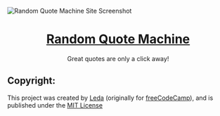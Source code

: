 <img src="https://i.imgur.com/mzoEhNH.png" alt="Random Quote Machine Site Screenshot"></img>

<h1 align="center"><a href="https://LedaThemis.github.io/random-quote-machine/" target="_blank" rel="noopener noreferrer">Random Quote Machine</a></h1>
<p align="center">Great quotes are only a click away!</p>
<h2>Copyright:</h2>
<p>This project was created by 
    <a href="https://github.com/LedaThemis" 
    target="_blank"
    rel="noopener noreferrer">Leda</a> (originally for <a href="https://freecodecamp.org" rel="noopener noreferrer" target="_blank">freeCodeCamp</a>), and is published under the 
    <a href="./blob/master/LICENSE">MIT License</a>
</p>
